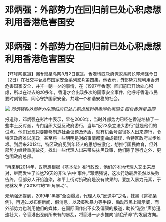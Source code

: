 # 邓炳强：外部势力在回归前已处心积虑想利用香港危害国安

# 邓炳强：外部势力在回归前已处心积虑想利用香港危害国安

【环球网报道】据香港星岛网8月2日报道，香港特区政府保安局局长邓炳强今日（2日）在社交平台发布国家安全系列影片第四集，他表示，外部势力想利用香港危害国家安全，并非一朝一夕的事情，在（1997年香港）回归前已开始处心积虑，所以在过去的20多年，香港才会出现多次的国家安全事件。他呼吁香港市民要时刻警惕，同心守护国家安全，共建一个和谐安稳的社会。

![](https://inews.gtimg.com/om_bt/Of2VpzeEn6k4Y9GrUTGIu_gDuL56piLQ5RfrQ7QcAnAVcAA/1000)
_邓炳强称外部势力在回归前已处心积虑想利用香港危害国安 图自香港星岛网_

报道称，邓炳强在影片中表示，早在2003年，当时外部势力已经在香港培植了一些本土反对派，专门组织大型反政府游行，当年“反23条立法大游行”就是他们的试点。他们发现只要能够制造社会议题及矛盾，就有机会号召很多人出来游行，令特区政府难以施政，甚至将一些明明是对的事情都歪曲成错误，令特区政府举步维艰。到后来2012年，特区政府见到年轻人的思想被激化，想推行国民教育，但外部势力继续重施故技，找出一些代理人出来带头抹黑政策，他们除了游行之外，更包围政府总部。

“再来到2014年，政府想根据《基本法》推行政改，他们的本地代理人又出来反对，继而发生了长达79天的非法‘占中’事件。”邓炳强说，这次行动最后虽然以失败告终，但部分人开始渲染，和平上街对抗政府是没有效果的，要加入暴力元素，于是就发生了2016年的“旺角暴动”。

邓炳强还提到，2019年“黑暴”全面爆发，代理人以“反送中”之名，抹黑《逃犯条例》，再通过发布假新闻、假消息，以及鼓吹暴力等手段，煽动市民上街示威，而外部势力也利用他们的媒体，在国际间作出不实及偏颇的报道，助长“港独”声势迅速壮大，令香港出现前所未有的暴乱，将香港一步步推向“颜色革命”的发展方向。

